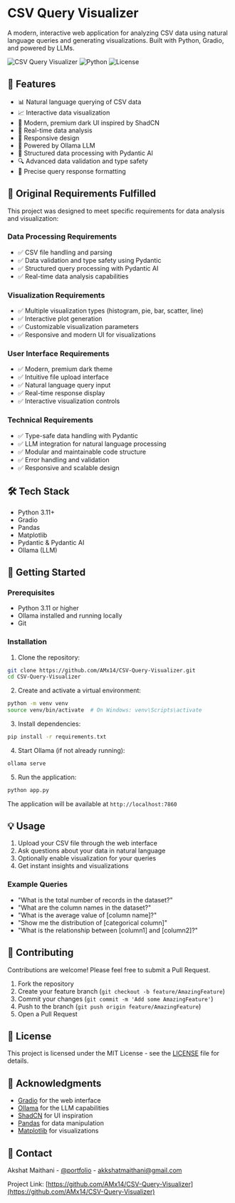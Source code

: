 # CSV Query Visualizer

A modern, interactive web application for analyzing CSV data using natural language queries and generating visualizations. Built with Python, Gradio, and powered by LLMs.

![CSV Query Visualizer](https://img.shields.io/badge/CSV%20Query%20Visualizer-v1.0.0-blue)
![Python](https://img.shields.io/badge/python-3.11+-blue)
![License](https://img.shields.io/badge/license-MIT-green)

## 🌟 Features

- 📊 Natural language querying of CSV data
- 📈 Interactive data visualization
- 🎨 Modern, premium dark UI inspired by ShadCN
- 🔄 Real-time data analysis
- 📱 Responsive design
- 🚀 Powered by Ollama LLM
- 🤖 Structured data processing with Pydantic AI
- 🔍 Advanced data validation and type safety
- 🎯 Precise query response formatting

## 🎯 Original Requirements Fulfilled

This project was designed to meet specific requirements for data analysis and visualization:

### Data Processing Requirements
- ✅ CSV file handling and parsing
- ✅ Data validation and type safety using Pydantic
- ✅ Structured query processing with Pydantic AI
- ✅ Real-time data analysis capabilities

### Visualization Requirements
- ✅ Multiple visualization types (histogram, pie, bar, scatter, line)
- ✅ Interactive plot generation
- ✅ Customizable visualization parameters
- ✅ Responsive and modern UI for visualizations

### User Interface Requirements
- ✅ Modern, premium dark theme
- ✅ Intuitive file upload interface
- ✅ Natural language query input
- ✅ Real-time response display
- ✅ Interactive visualization controls

### Technical Requirements
- ✅ Type-safe data handling with Pydantic
- ✅ LLM integration for natural language processing
- ✅ Modular and maintainable code structure
- ✅ Error handling and validation
- ✅ Responsive and scalable design

## 🛠️ Tech Stack

- Python 3.11+
- Gradio
- Pandas
- Matplotlib
- Pydantic & Pydantic AI
- Ollama (LLM)

## 🚀 Getting Started

### Prerequisites

- Python 3.11 or higher
- Ollama installed and running locally
- Git

### Installation

1. Clone the repository:
```bash
git clone https://github.com/AMx14/CSV-Query-Visualizer.git
cd CSV-Query-Visualizer
```

2. Create and activate a virtual environment:
```bash
python -m venv venv
source venv/bin/activate  # On Windows: venv\Scripts\activate
```

3. Install dependencies:
```bash
pip install -r requirements.txt
```

4. Start Ollama (if not already running):
```bash
ollama serve
```

5. Run the application:
```bash
python app.py
```

The application will be available at `http://localhost:7860`

## 💡 Usage

1. Upload your CSV file through the web interface
2. Ask questions about your data in natural language
3. Optionally enable visualization for your queries
4. Get instant insights and visualizations

### Example Queries

- "What is the total number of records in the dataset?"
- "What are the column names in the dataset?"
- "What is the average value of [column name]?"
- "Show me the distribution of [categorical column]"
- "What is the relationship between [column1] and [column2]?"


## 🤝 Contributing

Contributions are welcome! Please feel free to submit a Pull Request.

1. Fork the repository
2. Create your feature branch (`git checkout -b feature/AmazingFeature`)
3. Commit your changes (`git commit -m 'Add some AmazingFeature'`)
4. Push to the branch (`git push origin feature/AmazingFeature`)
5. Open a Pull Request

## 📝 License

This project is licensed under the MIT License - see the [LICENSE](LICENSE) file for details.

## 🙏 Acknowledgments

- [Gradio](https://gradio.app/) for the web interface
- [Ollama](https://ollama.ai/) for the LLM capabilities
- [ShadCN](https://ui.shadcn.com/) for UI inspiration
- [Pandas](https://pandas.pydata.org/) for data manipulation
- [Matplotlib](https://matplotlib.org/) for visualizations

## 📧 Contact

Akshat Maithani - [@portfolio](https://akshatmaithani.tech/) - akkshatmaithani@gmail.com

Project Link: [https://github.com/AMx14/CSV-Query-Visualizer](https://github.com/AMx14/CSV-Query-Visualizer) 